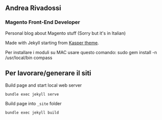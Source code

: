 ## Andrea Rivadossi
### Magento Front-End Developer

Personal blog about Magento stuff (Sorry but it's in Italian)

Made with Jekyll starting from <a href="http://github.com/rosario/kasper" target="_blank">Kasper theme</a>.

Per installare i moduli su MAC usare questo comando:
sudo gem install -n /usr/local/bin compass

## Per lavorare/generare il siti

Build page and start local web server

    bundle exec jekyll serve

Build page into `_site` folder

    bundle exec jekyll build
